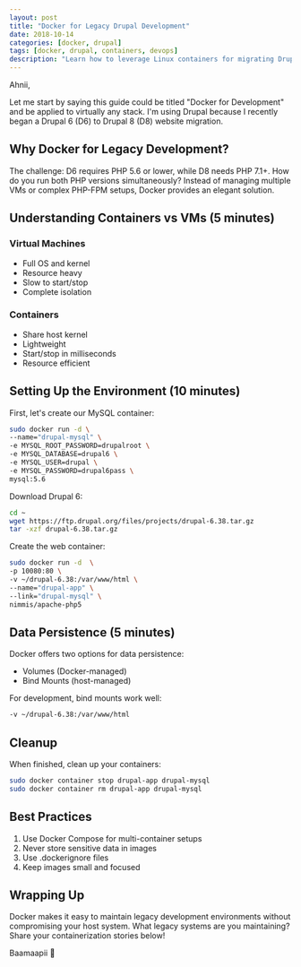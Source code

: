 ```yaml
---
layout: post
title: "Docker for Legacy Drupal Development"
date: 2018-10-14
categories: [docker, drupal]
tags: [docker, drupal, containers, devops]
description: "Learn how to leverage Linux containers for migrating Drupal 6 to Drupal 8, with practical examples and best practices."
---
```


Ahnii,

Let me start by saying this guide could be titled "Docker for Development" and be applied to virtually any stack. I'm using Drupal because I recently began a Drupal 6 (D6) to Drupal 8 (D8) website migration.

## Why Docker for Legacy Development?

The challenge: D6 requires PHP 5.6 or lower, while D8 needs PHP 7.1+. How do you run both PHP versions simultaneously? Instead of managing multiple VMs or complex PHP-FPM setups, Docker provides an elegant solution.

## Understanding Containers vs VMs (5 minutes)

### Virtual Machines
- Full OS and kernel
- Resource heavy
- Slow to start/stop
- Complete isolation

### Containers
- Share host kernel
- Lightweight
- Start/stop in milliseconds
- Resource efficient

## Setting Up the Environment (10 minutes)

First, let's create our MySQL container:

```bash
sudo docker run -d \
--name="drupal-mysql" \
-e MYSQL_ROOT_PASSWORD=drupalroot \
-e MYSQL_DATABASE=drupal6 \
-e MYSQL_USER=drupal \
-e MYSQL_PASSWORD=drupal6pass \
mysql:5.6
```

Download Drupal 6:

```bash
cd ~
wget https://ftp.drupal.org/files/projects/drupal-6.38.tar.gz
tar -xzf drupal-6.38.tar.gz
```

Create the web container:

```bash
sudo docker run -d  \
-p 10080:80 \
-v ~/drupal-6.38:/var/www/html \
--name="drupal-app" \
--link="drupal-mysql" \
nimmis/apache-php5
```

## Data Persistence (5 minutes)

Docker offers two options for data persistence:
- Volumes (Docker-managed)
- Bind Mounts (host-managed)

For development, bind mounts work well:

```bash
-v ~/drupal-6.38:/var/www/html
```

## Cleanup

When finished, clean up your containers:

```bash
sudo docker container stop drupal-app drupal-mysql
sudo docker container rm drupal-app drupal-mysql
```

## Best Practices

1. Use Docker Compose for multi-container setups
2. Never store sensitive data in images
3. Use .dockerignore files
4. Keep images small and focused

## Wrapping Up

Docker makes it easy to maintain legacy development environments without compromising your host system. What legacy systems are you maintaining? Share your containerization stories below!

Baamaapii 👋 